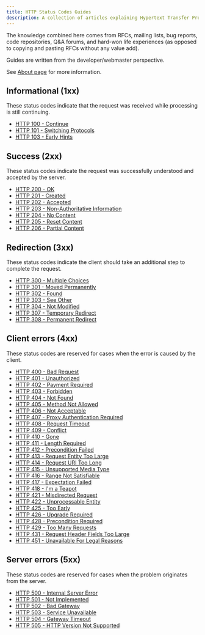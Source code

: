 ```yaml
---
title: HTTP Status Codes Guides
description: A collection of articles explaining Hypertext Transfer Protocol (HTTP) response status codes. The knowledge combined here comes from RFCs, mailing lists, bug reports, code repositories, Q&A forums, and hard-won life experiences (as opposed to copying and pasting RFCs without any value add).
---
```


The knowledge combined here comes from RFCs, mailing lists, bug reports, code repositories, Q&A forums, and hard-won life experiences (as opposed to copying and pasting RFCs without any value add).

Guides are written from the developer/webmaster perspective.

See [About page](about.html) for more information.

## Informational (1xx)

These status codes indicate that the request was received while processing is still continuing.

* [HTTP 100 - Continue](/status/100-continue.html)
* [HTTP 101 - Switching Protocols](/status/101-switching-protocols.html)
* [HTTP 103 - Early Hints](/status/103-early-hints.html)

## Success (2xx)

These status codes indicate the request was successfully understood and accepted by the server.

* [HTTP 200 - OK](/status/200-ok.html)
* [HTTP 201 - Created](/status/201-created.html)
* [HTTP 202 - Accepted](/status/202-accepted.html)
* [HTTP 203 - Non-Authoritative Information](/status/203-non-authoritative-information.html)
* [HTTP 204 - No Content](/status/204-no-content.html)
* [HTTP 205 - Reset Content](/status/205-reset-content.html)
* [HTTP 206 - Partial Content](/status/206-partial-content.html)

## Redirection (3xx)

These status codes indicate the client should take an additional step to complete the request.

* [HTTP 300 - Multiple Choices](/status/300-multiple-choices.html)
* [HTTP 301 - Moved Permanently](/status/301-moved-permanently.html)
* [HTTP 302 - Found](/status/302-found.html)
* [HTTP 303 - See Other](/status/303-see-other.html)
* [HTTP 304 - Not Modified](/status/304-not-modified.html)
* [HTTP 307 - Temporary Redirect](/status/307-temporary-redirect.html)
* [HTTP 308 - Permanent Redirect](/status/308-permanent-redirect.html)

## Client errors (4xx)

These status codes are reserved for cases when the error is caused by the client.

* [HTTP 400 - Bad Request](/status/400-bad-request.html)
* [HTTP 401 - Unauthorized](/status/401-unauthorized.html)
* [HTTP 402 - Payment Required](/status/402-payment-required.html)
* [HTTP 403 - Forbidden](/status/403-forbidden.html)
* [HTTP 404 - Not Found](/status/404-not-found.html)
* [HTTP 405 - Method Not Allowed](/status/405-method-not-allowed.html)
* [HTTP 406 - Not Acceptable](/status/406-not-acceptable.html)
* [HTTP 407 - Proxy Authentication Required](/status/407-proxy-authentication-required.html)
* [HTTP 408 - Request Timeout](/status/408-request-timeout.html)
* [HTTP 409 - Conflict](/status/409-conflict.html)
* [HTTP 410 - Gone](/status/410-gone.html)
* [HTTP 411 - Length Required](/status/411-length-required.html)
* [HTTP 412 - Precondition Failed](/status/412-precondition-failed.html)
* [HTTP 413 - Request Entity Too Large](/status/413-request-entity-too-large.html)
* [HTTP 414 - Request URI Too Long](/status/414-request-uri-too-long.html)
* [HTTP 415 - Unsupported Media Type](/status/415-unsupported-media-type.html)
* [HTTP 416 - Range Not Satisfiable](/status/416-range-not-satisfiable.html)
* [HTTP 417 - Expectation Failed](/status/417-expectation-failed.html)
* [HTTP 418 - I'm a Teapot](/status/418-im-a-teapot.html)
* [HTTP 421 - Misdirected Request](/status/421-misdirected-request.html)
* [HTTP 422 - Unprocessable Entity](/status/422-unprocessable-entity.html)
* [HTTP 425 - Too Early](/status/425-too-early.html)
* [HTTP 426 - Upgrade Required](/status/426-upgrade-required.html)
* [HTTP 428 - Precondition Required](/status/428-precondition-required.html)
* [HTTP 429 - Too Many Requests](/status/429-too-many-requests.html)
* [HTTP 431 - Request Header Fields Too Large](/status/431-request-header-fields-too-large.html)
* [HTTP 451 - Unavailable For Legal Reasons](/status/451-unavailable-for-legal-reasons.html)

## Server errors (5xx)

These status codes are reserved for cases when the problem originates from the server.

* [HTTP 500 - Internal Server Error](/status/500-internal-server-error.html)
* [HTTP 501 - Not Implemented](/status/501-not-implemented.html)
* [HTTP 502 - Bad Gateway](/status/502-bad-gateway.html)
* [HTTP 503 - Service Unavailable](/status/503-service-unavailable.html)
* [HTTP 504 - Gateway Timeout](/status/504-gateway-timeout.html)
* [HTTP 505 - HTTP Version Not Supported](/status/505-http-version-not-supported.html)
